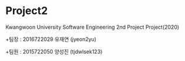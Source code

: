 # Project2
 Kwangwoon University Software Engineering 2nd Project Project(2020)

+팀장 : 2016722029 유재연 (jyeon2yu)

+팀원 : 2015722050 양성진 (tjdwlsek123)
